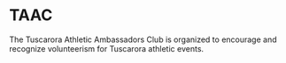 # TAAC
The Tuscarora Athletic Ambassadors Club is organized to encourage and recognize volunteerism for Tuscarora athletic events.
